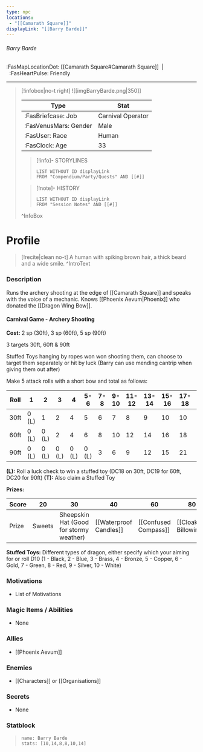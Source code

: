 ```yaml
---
type: npc
locations:
 - "[[Camarath Square]]"
displayLink: "[[Barry Barde]]"
---
```

###### Barry Barde
<span class="sub2">:FasMapLocationDot: [[Camarath Square#Camarath Square]]&nbsp;&nbsp;|&nbsp;&nbsp;:FasHeartPulse: Friendly </span>
___

> [!infobox|no-t right]
> ![[imgBarryBarde.png|350]]
>
> | Type | Stat |
> | ---- | ---- |
> | :FasBriefcase: Job |  Carnival Operator |
> | :FasVenusMars: Gender | Male |
> | :FasUser: Race | Human |
> | :FasClock: Age | 33 |
>
>> [!info]- STORYLINES
>>```dataview
>>LIST WITHOUT ID displayLink
>>FROM "Compendium/Party/Quests" AND [[#]]
>
>>[!note]- HISTORY
>>```dataview
>>LIST WITHOUT ID displayLink
>>FROM "Session Notes" AND [[#]]
>
>^InfoBox

# Profile

> [!recite|clean no-t]
>	A human with spiking brown hair, a thick beard and a wide smile.
>^IntroText

### Description
Runs the archery shooting at the edge of [[Camarath Square]] and speaks with the voice of a mechanic. Knows [[Phoenix Aevum|Phoenix]] who donated the [[Dragon Wing Bow]].

#### Carnival Game - Archery Shooting
**Cost:** 2 sp (30ft), 3 sp (60ft), 5 sp (90ft)

3 targets 30ft, 60ft & 90ft

Stuffed Toys hanging by ropes won won shooting them, can choose to target them separately or hit by luck (Barry can use mending cantrip when giving them out after)

Make 5 attack rolls with a short bow and total as follows:

|Roll|1|2|3|4|5-6|7-8|9-10|11-12|13-14|15-16|17-18|19-20|21|22|25+|20 (Nat)|Toys|
|---|---|---|---|---|---|---|---|---|---|---|---|---|---|---|---|---|---|
|30ft|0 (L)|1|2|4|5|6|7|8|9|10|10|10|10|10|10|10 (T)|DC13|
|60ft|0 (L)|0 (L)|2|4|6|8|10|12|14|16|18|20|20|20|20|20 (T)|DC15|
|90ft|0 (L)|0 (L)|0 (L)|0 (L)|0 (L)|3|6|9|12|15|21|24|27|30|30|30 (T)|DC18|

**(L):** Roll a luck check to win a stuffed toy (DC18 on 30ft, DC19 for 60ft, DC20 for 90ft)
**(T):** Also claim a Stuffed Toy

**Prizes:**

|Score|20|30|40|60|80|100|120|130|140|150|
|---|---|---|---|---|---|---|---|---|---|---|
| Prize | Sweets | Sheepskin Hat (Good for stormy weather)| [[Waterproof Candles]] | [[Confused Compass]] |[[Cloak of Billowing]] | [[Glow Wax]] | [[Lock of Trickery]] | [[Clockwork Amulet]] | [[Dark Shard Amulet]] | [[Dragon Wing Bow]] |

**Stuffed Toys:** Different types of dragon, either specify which your aiming for or roll D10 (1 - Black, 2 - Blue, 3 - Brass, 4 - Bronze, 5 - Copper, 6 - Gold, 7 - Green, 8 - Red, 9 - Silver, 10 - White)

### Motivations
- List of Motivations

### Magic Items / Abilities
- None

### Allies
- [[Phoenix Aevum]]

### Enemies
- [[Characters]] or [[Organisations]]

### Secrets
- None

### Statblock
> ```statblock
> name: Barry Barde
> stats: [10,14,8,8,10,14]
